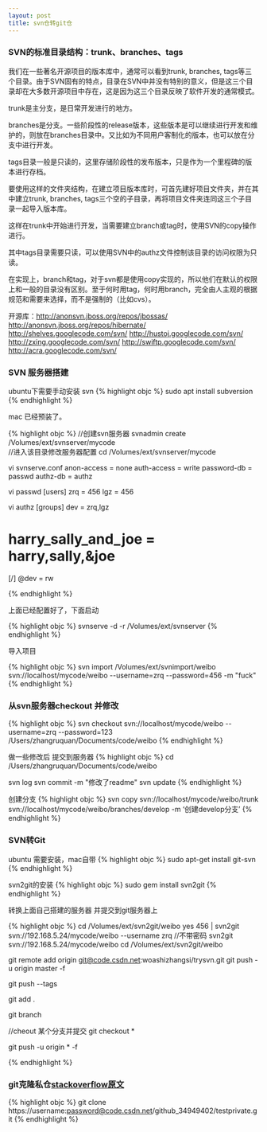 ```yaml
---
layout: post
title: svn仓转git仓
---
```


### SVN的标准目录结构：trunk、branches、tags

我们在一些著名开源项目的版本库中，通常可以看到trunk, branches, tags等三个目录。由于SVN固有的特点，目录在SVN中并没有特别的意义，但是这三个目录却在大多数开源项目中存在，这是因为这三个目录反映了软件开发的通常模式。

trunk是主分支，是日常开发进行的地方。

branches是分支。一些阶段性的release版本，这些版本是可以继续进行开发和维护的，则放在branches目录中。又比如为不同用户客制化的版本，也可以放在分支中进行开发。

tags目录一般是只读的，这里存储阶段性的发布版本，只是作为一个里程碑的版本进行存档。

要使用这样的文件夹结构，在建立项目版本库时，可首先建好项目文件夹，并在其中建立trunk, branches, tags三个空的子目录，再将项目文件夹连同这三个子目录一起导入版本库。

这样在trunk中开始进行开发，当需要建立branch或tag时，使用SVN的copy操作进行。

其中tags目录需要只读，可以使用SVN中的authz文件控制该目录的访问权限为只读。

在实现上，branch和tag，对于svn都是使用copy实现的，所以他们在默认的权限上和一般的目录没有区别。至于何时用tag，何时用branch，完全由人主观的根据规范和需要来选择，而不是强制的（比如cvs）。

开源库：http://anonsvn.jboss.org/repos/jbossas/
http://anonsvn.jboss.org/repos/hibernate/
http://shelves.googlecode.com/svn/
http://hustoj.googlecode.com/svn/
http://zxing.googlecode.com/svn/
http://swiftp.googlecode.com/svn/
http://acra.googlecode.com/svn/

### SVN 服务器搭建

ubuntu下需要手动安装 svn
{% highlight objc %}
sudo apt install subversion
{% endhighlight %}

mac 已经预装了。

{% highlight objc %}
//创建svn服务器
svnadmin create /Volumes/ext/svnserver/mycode  
//进入该目录修改服务器配置
cd /Volumes/ext/svnserver/mycode

vi svnserve.conf
anon-access = none
auth-access = write
password-db = passwd
authz-db = authz

vi passwd
[users]
zrq = 456
lgz = 456

vi authz
[groups]
dev = zrq,lgz
# harry_sally_and_joe = harry,sally,&joe

[/]
@dev = rw

{% endhighlight %}

上面已经配置好了，下面启动

{% highlight objc %}
svnserve -d -r /Volumes/ext/svnserver
{% endhighlight %}


导入项目

{% highlight objc %}
svn import /Volumes/ext/svnimport/weibo svn://localhost/mycode/weibo --username=zrq --password=456 -m "fuck"
{% endhighlight %}


### 从svn服务器checkout 并修改
{% highlight objc %}
svn checkout  svn://localhost/mycode/weibo --username=zrq --password=123 /Users/zhangruquan/Documents/code/weibo
{% endhighlight %}

做一些修改后 提交到服务器
{% highlight objc %}
cd /Users/zhangruquan/Documents/code/weibo

svn log
svn commit -m "修改了readme"
svn update
{% endhighlight %}

创建分支
{% highlight objc %}
svn copy svn://localhost/mycode/weibo/trunk svn://localhost/mycode/weibo/branches/develop -m ‘创建develop分支’
{% endhighlight %}

### SVN转Git
ubuntu 需要安装，mac自带
{% highlight objc %}
sudo apt-get install git-svn
{% endhighlight %}

svn2git的安装
{% highlight objc %}
sudo gem install svn2git
{% endhighlight %}

转换上面自己搭建的服务器 并提交到git服务器上

{% highlight objc %}
cd /Volumes/ext/svn2git/weibo 
yes 456 | svn2git svn://192.168.5.24/mycode/weibo --username zrq
//不带密码 svn2git svn://192.168.5.24/mycode/weibo
cd /Volumes/ext/svn2git/weibo

git remote add origin git@code.csdn.net:woashizhangsi/trysvn.git
git push -u origin master -f

git push --tags 

git add .

git branch 

//cheout 某个分支并提交
git checkout *

git push -u origin * -f

{% endhighlight %}

### git克隆私仓[stackoverflow原文](http://stackoverflow.com/questions/22755268/clone-a-private-repo-of-github-with-username-and-password)
{% highlight objc %}
git clone https://username:password@code.csdn.net/github_34949402/testprivate.git
{% endhighlight %}
